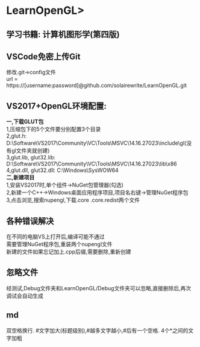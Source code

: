 ﻿# LearnOpenGL>
## 学习书籍: 计算机图形学(第四版)
## VSCode免密上传Git
修改.git->config文件  
url = https://[username:password]@github.com/solairewrite/LearnOpenGL.git  
## VS2017+OpenGL环境配置:  
**一,下载GLUT包**  
1,压缩包下的5个文件要分别配置3个目录  
2,glut.h: D:\Software\VS2017\Community\VC\Tools\MSVC\14.16.27023\include\gl(没有gl文件夹就创建)  
3,glut.lib, glut32.lib: D:\Software\VS2017\Community\VC\Tools\MSVC\14.16.27023\lib\x86  
4,glut.dll, glut32.dll: C:\Windows\SysWOW64  
**二,新建项目**  
1,安装VS2017时,单个组件->NuGet包管理器(勾选)  
2,新建一个C++->Windows桌面应用程序项目,项目名右键->管理NuGet程序包  
3,点击浏览,搜索nupengl,下载.core .core.redist两个文件  
## 各种错误解决  
在不同的电脑VS上打开后,编译可能不通过  
需要管理NuGet程序包,重装两个nupengl文件  
新建的文件如果忘记加上.cpp后缀,需要删除,重新创建  
## 忽略文件
经测试,Debug文件夹和LearnOpenGL/Debug文件夹可以忽略,直接删除后,再次调试会自动生成  
## md
双空格换行. #文字加大(标题级别),#越多文字越小,#后有一个空格. 4个*之间的文字加粗  
